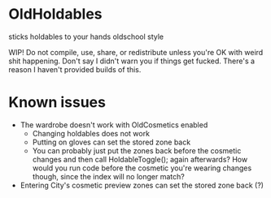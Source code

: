 # OldHoldables
 sticks holdables to your hands oldschool style

WIP! Do not compile, use, share, or redistribute unless you're OK with weird shit happening. Don't say I didn't warn you if things get fucked. There's a reason I haven't provided builds of this.

# Known issues
- The wardrobe doesn't work with OldCosmetics enabled
  - Changing holdables does not work
  - Putting on gloves can set the stored zone back
  - You can probably just put the zones back before the cosmetic changes and then call HoldableToggle(); again afterwards? How would you run code before the cosmetic you're wearing changes though, since the index will no longer match?
- Entering City's cosmetic preview zones can set the stored zone back (?)
